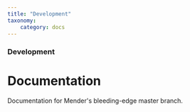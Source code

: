 ```yaml
---
title: "Development"
taxonomy:
    category: docs
---
```

<!--AUTOVERSION: "title: \"Development\""/complain-->

### Development

# Documentation

<!--AUTOVERSION: "bleeding-edge % branch"/complain-->
Documentation for Mender's bleeding-edge master branch.
